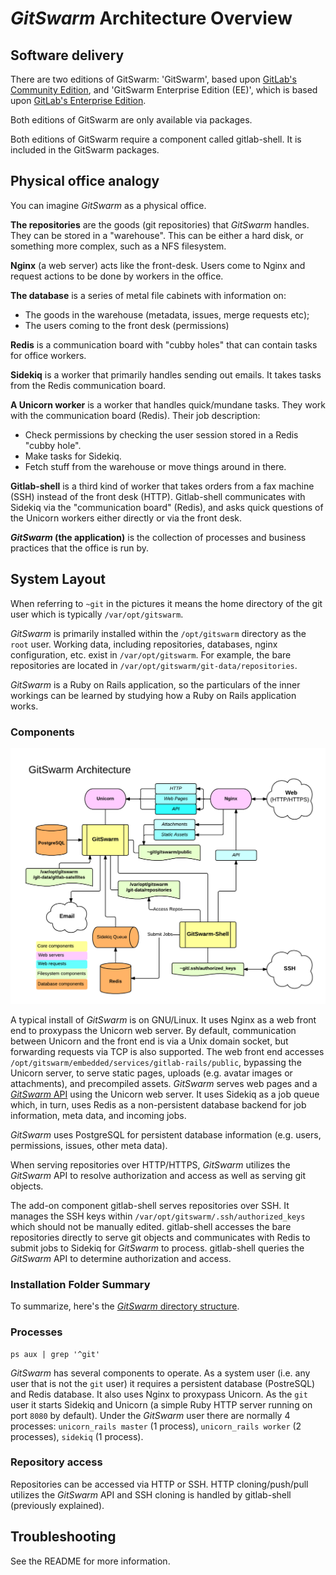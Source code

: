 # $GitSwarm$ Architecture Overview

## Software delivery

There are two editions of GitSwarm: 'GitSwarm', based upon
[GitLab's Community Edition](https://gitlab.com/gitlab-org/gitlab-ce/tree/master),
and 'GitSwarm Enterprise Edition (EE)', which is based upon
[GitLab's Enterprise Edition](https://gitlab.com/gitlab-org/gitlab-ee/tree/master).

Both editions of GitSwarm are only available via packages.

Both editions of GitSwarm require a component called gitlab-shell.
It is included in the GitSwarm packages.

## Physical office analogy

You can imagine $GitSwarm$ as a physical office.

**The repositories** are the goods (git repositories) that $GitSwarm$
handles. They can be stored in a "warehouse". This can be either a hard
disk, or something more complex, such as a NFS filesystem.

**Nginx** (a web server) acts like the front-desk. Users come to Nginx and
request actions to be done by workers in the office.

**The database** is a series of metal file cabinets with information on:
 - The goods in the warehouse (metadata, issues, merge requests etc);
 - The users coming to the front desk (permissions)

**Redis** is a communication board with "cubby holes" that can contain
tasks for office workers.

**Sidekiq** is a worker that primarily handles sending out emails. It takes
tasks from the Redis communication board.

**A Unicorn worker** is a worker that handles quick/mundane tasks. They
work with the communication board (Redis). Their job description:
 - Check permissions by checking the user session stored in a Redis "cubby
   hole".
 - Make tasks for Sidekiq.
 - Fetch stuff from the warehouse or move things around in there.

**Gitlab-shell** is a third kind of worker that takes orders from a fax
machine (SSH) instead of the front desk (HTTP). Gitlab-shell communicates
with Sidekiq via the "communication board" (Redis), and asks quick
questions of the Unicorn workers either directly or via the front desk.

**$GitSwarm$ (the application)** is the collection of processes and business
practices that the office is run by.

## System Layout

When referring to `~git` in the pictures it means the home directory of the
git user which is typically `/var/opt/gitswarm`.

$GitSwarm$ is primarily installed within the `/opt/gitswarm` directory as the
`root` user. Working data, including repositories, databases, nginx
configuration, etc. exist in `/var/opt/gitswarm`. For example, the bare
repositories are located in `/var/opt/gitswarm/git-data/repositories`.

$GitSwarm$ is a Ruby on Rails application, so the particulars of the inner
workings can be learned by studying how a Ruby on Rails application works.

### Components

![$GitSwarm$ Diagram Overview](gitswarm_diagram_overview.png)

A typical install of $GitSwarm$ is on GNU/Linux. It uses Nginx as a web front
end to proxypass the Unicorn web server. By default, communication between
Unicorn and the front end is via a Unix domain socket, but forwarding
requests via TCP is also supported. The web front end accesses
`/opt/gitswarm/embedded/services/gitlab-rails/public`, bypassing the
Unicorn server, to serve static pages, uploads (e.g. avatar images or
attachments), and precompiled assets. $GitSwarm$ serves web pages and a
[$GitSwarm$ API](../api/README.md) using the Unicorn web server. It uses
Sidekiq as a job queue which, in turn, uses Redis as a non-persistent
database backend for job information, meta data, and incoming jobs.

$GitSwarm$ uses PostgreSQL for persistent database information (e.g. users,
permissions, issues, other meta data).

When serving repositories over HTTP/HTTPS, $GitSwarm$ utilizes the $GitSwarm$
API to resolve authorization and access as well as serving git objects.

The add-on component gitlab-shell serves repositories over SSH. It manages
the SSH keys within `/var/opt/gitswarm/.ssh/authorized_keys` which should
not be manually edited. gitlab-shell accesses the bare repositories
directly to serve git objects and communicates with Redis to submit jobs to
Sidekiq for $GitSwarm$ to process. gitlab-shell queries the $GitSwarm$ API to
determine authorization and access.

### Installation Folder Summary

To summarize, here's the [$GitSwarm$ directory structure](../install/structure.md).

### Processes

    ps aux | grep '^git'

$GitSwarm$ has several components to operate. As a system user (i.e. any user
that is not the `git` user) it requires a persistent database (PostreSQL)
and Redis database. It also uses Nginx to proxypass Unicorn. As the `git`
user it starts Sidekiq and Unicorn (a simple Ruby HTTP server running on
port `8080` by default). Under the $GitSwarm$ user there are normally 4
processes: `unicorn_rails master` (1 process), `unicorn_rails worker` (2
processes), `sidekiq` (1 process).

### Repository access

Repositories can be accessed via HTTP or SSH. HTTP cloning/push/pull
utilizes the $GitSwarm$ API and SSH cloning is handled by gitlab-shell
(previously explained).

## Troubleshooting

See the README for more information.
